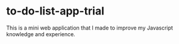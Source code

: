 # to-do-list-app-trial
This is a mini web application that I made to improve my Javascript knowledge and experience.
